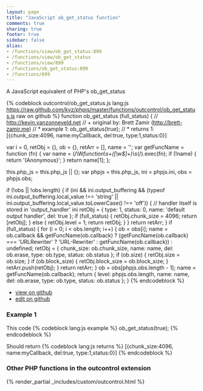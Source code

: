 ```yaml
---
layout: page
title: "JavaScript ob_get_status function"
comments: true
sharing: true
footer: true
sidebar: false
alias:
- /functions/view/ob_get_status:899
- /functions/view/ob_get_status
- /functions/view/899
- /functions/ob_get_status:899
- /functions/899
---
```

<!-- Generated by Rakefile:build -->
A JavaScript equivalent of PHP's ob_get_status

{% codeblock outcontrol/ob_get_status.js lang:js https://raw.github.com/kvz/phpjs/master/functions/outcontrol/ob_get_status.js raw on github %}
function ob_get_status (full_status) {
  // http://kevin.vanzonneveld.net
  // +   original by: Brett Zamir (http://brett-zamir.me)
  // *     example 1: ob_get_status(true);
  // *     returns 1: [{chunk_size:4096, name:myCallback, del:true, type:1,status:0}]

  var i = 0,
    retObj = {},
    ob = {},
    retArr = [],
    name = '';
  var getFuncName = function (fn) {
    var name = (/\W*function\s+([\w\$]+)\s*\(/).exec(fn);
    if (!name) {
      return '(Anonymous)';
    }
    return name[1];
  };

  this.php_js = this.php_js || {};
  var phpjs = this.php_js,
    ini = phpjs.ini,
    obs = phpjs.obs;

  if (!obs || !obs.length) {
    if (ini && ini.output_buffering && (typeof ini.output_buffering.local_value !== 'string' || ini.output_buffering.local_value.toLowerCase() !== 'off')) { // handler itself is stored in 'output_handler' ini
      retObj = {
        type: 1,
        status: 0,
        name: 'default output handler',
        del: true
      };
      if (full_status) {
        retObj.chunk_size = 4096;
        return [retObj];
      } else {
        retObj.level = 1;
        return retObj;
      }
    }
    return retArr;
  }
  if (full_status) {
    for (i = 0; i < obs.length; i++) {
      ob = obs[i];
      name = ob.callback && getFuncName(ob.callback) ? (getFuncName(ob.callback) === 'URLRewriter' ? 'URL-Rewriter' : getFuncName(ob.callback)) : undefined;
      retObj = {
        chunk_size: ob.chunk_size,
        name: name,
        del: ob.erase,
        type: ob.type,
        status: ob.status
      };
      if (ob.size) {
        retObj.size = ob.size;
      }
      if (ob.block_size) {
        retObj.block_size = ob.block_size;
      }
      retArr.push(retObj);
    }
    return retArr;
  }
  ob = obs[phpjs.obs.length - 1];
  name = getFuncName(ob.callback);
  return {
    level: phpjs.obs.length,
    name: name,
    del: ob.erase,
    type: ob.type,
    status: ob.status
  };
}
{% endcodeblock %}

 - [view on github](https://github.com/kvz/phpjs/blob/master/functions/outcontrol/ob_get_status.js)
 - [edit on github](https://github.com/kvz/phpjs/edit/master/functions/outcontrol/ob_get_status.js)

### Example 1
This code
{% codeblock lang:js example %}
ob_get_status(true);
{% endcodeblock %}

Should return
{% codeblock lang:js returns %}
[{chunk_size:4096, name:myCallback, del:true, type:1,status:0}]
{% endcodeblock %}


### Other PHP functions in the outcontrol extension
{% render_partial _includes/custom/outcontrol.html %}
